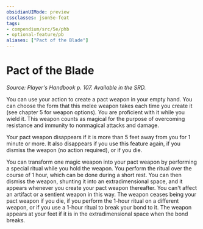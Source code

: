 ```yaml
---
obsidianUIMode: preview
cssclasses: json5e-feat
tags:
- compendium/src/5e/phb
- optional-feature/pb
aliases: ["Pact of the Blade"]
---
```

# Pact of the Blade
*Source: Player's Handbook p. 107. Available in the SRD.*  

You can use your action to create a pact weapon in your empty hand. You can choose the form that this melee weapon takes each time you create it (see chapter 5 for weapon options). You are proficient with it while you wield it. This weapon counts as magical for the purpose of overcoming resistance and immunity to nonmagical attacks and damage.

Your pact weapon disappears if it is more than 5 feet away from you for 1 minute or more. It also disappears if you use this feature again, if you dismiss the weapon (no action required), or if you die.

You can transform one magic weapon into your pact weapon by performing a special ritual while you hold the weapon. You perform the ritual over the course of 1 hour, which can be done during a short rest. You can then dismiss the weapon, shunting it into an extradimensional space, and it appears whenever you create your pact weapon thereafter. You can't affect an artifact or a sentient weapon in this way. The weapon ceases being your pact weapon if you die, if you perform the 1-hour ritual on a different weapon, or if you use a 1-hour ritual to break your bond to it. The weapon appears at your feet if it is in the extradimensional space when the bond breaks.